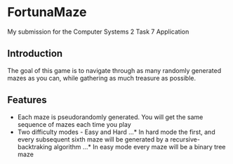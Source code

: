 # FortunaMaze
My submission for the Computer Systems 2 Task 7 Application

## Introduction
The goal of this game is to navigate through as many randomly generated mazes as you can,
while gathering as much treasure as possible.

## Features

* Each maze is pseudorandomly generated. You will get the same sequence of mazes each time you play
* Two difficulty modes - Easy and Hard
...* In hard mode the first, and every subsequent sixth maze will be generated by a recursive-backtraking algorithm
...* In easy mode every maze will be a binary tree maze

